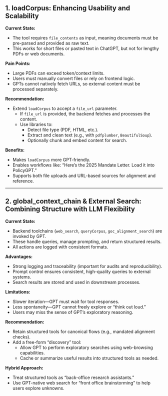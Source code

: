 ## 1. loadCorpus: Enhancing Usability and Scalability

**Current State:**  
- The tool requires `file_contents` as input, meaning documents must be pre-parsed and provided as raw text.
- This works for short files or pasted text in ChatGPT, but not for lengthy PDFs or web documents.

**Pain Points:**  
- Large PDFs can exceed token/context limits.
- Users must manually convert files or rely on frontend logic.
- GPTs cannot natively fetch URLs, so external content must be processed separately.

**Recommendation:**  
- Extend `loadCorpus` to accept a `file_url` parameter.
    - If `file_url` is provided, the backend fetches and processes the content.
    - Use libraries to:
        - Detect file type (PDF, HTML, etc.).
        - Extract and clean text (e.g., with `pdfplumber`, `BeautifulSoup`).
        - Optionally chunk and embed content for search.

**Benefits:**  
- Makes `loadCorpus` more GPT-friendly.
- Enables workflows like: “Here’s the 2025 Mandate Letter. Load it into PolicyGPT.”
- Supports both file uploads and URL-based sources for alignment and reference.

---

## 2. global_context_chain & External Search: Combining Structure with LLM Flexibility

**Current State:**  
- Backend toolchains (`web_search`, `queryCorpus`, `goc_alignment_search`) are invoked by GPT.
- These handle queries, manage prompting, and return structured results.
- All actions are logged with consistent formats.

**Advantages:**  
- Strong logging and traceability (important for audits and reproducibility).
- Prompt control ensures consistent, high-quality queries to external systems.
- Search results are stored and used in downstream processes.

**Limitations:**  
- Slower iteration—GPT must wait for tool responses.
- Less spontaneity—GPT cannot freely explore or “think out loud.”
- Users may miss the sense of GPT’s exploratory reasoning.

**Recommendation:**  
- Retain structured tools for canonical flows (e.g., mandated alignment checks).
- Add a free-form “discovery” tool:
    - Allow GPT to perform exploratory searches using web-browsing capabilities.
    - Cache or summarize useful results into structured tools as needed.

**Hybrid Approach:**  
- Treat structured tools as “back-office research assistants.”
- Use GPT-native web search for “front office brainstorming” to help users explore unknowns.
